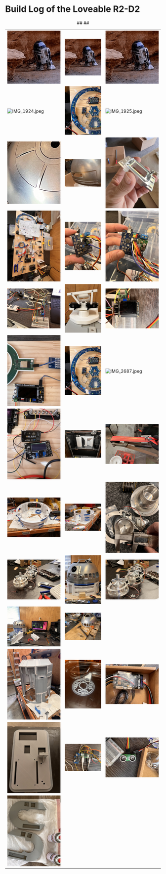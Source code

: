 # Build Log of the Loveable R2-D2 

<div align="center">
  <table>
    <tr>
      <td><img src="https://github.com/Dr0id-Dev/R2-D2/blob/main/images/r2d2-same.gif" width="250" height="auto" alt="r2d2-same.gif"></td>
      <td><img src="https://github.com/Dr0id-Dev/R2-D2/blob/main/images/r2d2-same.gif" width="250" height="auto" alt="r2d2-same.gif"></td>
      <td><img src="https://github.com/Dr0id-Dev/R2-D2/blob/main/images/r2d2-same.gif" width="250" height="auto" alt="r2d2-same.gif"></td>
    </tr>
    <tr>
      <td><img src="https://github.com/Dr0id-Dev/R2-D2/blob/main/images/IMG_1924.jpeg" width="250" height="auto" alt="IMG_1924.jpeg"></td>
      <td><img src="https://github.com/Dr0id-Dev/R2-D2/blob/main/images/IMG_2685.jpeg" width="250" height="auto" alt="IMG_2685.jpeg"></td>
      <td><img src="https://github.com/Dr0id-Dev/R2-D2/blob/main/images/IMG_1925.jpeg" width="250" height="auto" alt="IMG_1925.jpeg"></td>
    </tr>
    <tr>
      <td><img src="https://github.com/Dr0id-Dev/R2-D2/blob/main/images/IMG_1926.jpeg" width="250" height="auto" alt="IMG_1926.jpeg"></td>
      <td><img src="https://github.com/Dr0id-Dev/R2-D2/blob/main/images/IMG_2042.jpeg" width="250" height="auto" alt="IMG_2042.jpeg"></td>
      <td><img src="https://github.com/Dr0id-Dev/R2-D2/blob/main/images/IMG_2049.jpeg" width="250" height="auto" alt="IMG_2049.jpeg"></td>
    </tr>
    <tr>
      <td><img src="https://github.com/Dr0id-Dev/R2-D2/blob/main/images/IMG_2629.jpeg" width="250" height="auto" alt="IMG_2629.jpeg"></td>
      <td><img src="https://github.com/Dr0id-Dev/R2-D2/blob/main/images/IMG_2630.jpeg" width="250" height="auto" alt="IMG_2630.jpeg"></td>
      <td><img src="https://github.com/Dr0id-Dev/R2-D2/blob/main/images/IMG_2631.jpeg" width="250" height="auto" alt="IMG_2631.jpeg"></td>
    </tr>
     <tr>
      <td><img src="https://github.com/Dr0id-Dev/R2-D2/blob/main/images/IMG_2918.jpeg" width="250" height="auto" alt="IMG_2918.jpeg"></td>
      <td><img src="https://github.com/Dr0id-Dev/R2-D2/blob/main/images/IMG_2922.jpeg" width="250" height="auto" alt="IMG_2922.jpeg"></td>
      <td><img src="https://github.com/Dr0id-Dev/R2-D2/blob/main/images/IMG_2937.jpeg" width="250" height="auto" alt="IMG_2937.jpeg"></td>
    </tr><tr>
      <td><img src="https://github.com/Dr0id-Dev/R2-D2/blob/main/images/IMG_2683.jpeg" width="250" height="auto" alt="IMG_2683.jpeg"></td>
      <td><img src="https://github.com/Dr0id-Dev/R2-D2/blob/main/images/IMG_2685.jpeg" width="250" height="auto" alt="IMG_2685.jpeg"></td>
      <td><img src="https://github.com/Dr0id-Dev/R2-D2/blob/main/images/IMG_2687.jpeg" width="250" height="auto" alt="IMG_2687.jpeg"></td>
    </tr>
    <tr>
      <td><img src="https://github.com/Dr0id-Dev/R2-D2/blob/main/images/IMG_2700.jpeg" width="250" height="auto" alt="IMG_2700.jpeg"></td>
      <td><img src="https://github.com/Dr0id-Dev/R2-D2/blob/main/images/IMG_2732.jpeg" width="250" height="auto" alt="IMG_2732.jpeg"></td>
      <td><img src="https://github.com/Dr0id-Dev/R2-D2/blob/main/images/IMG_2756.jpeg" width="250" height="auto" alt="IMG_2756.jpeg"></td>
    </tr>
    <tr>
      <td><img src="https://github.com/Dr0id-Dev/R2-D2/blob/main/images/IMG_2757.jpeg" width="250" height="auto" alt="IMG_2757.jpeg"></td>
      <td><img src="https://github.com/Dr0id-Dev/R2-D2/blob/main/images/IMG_2758.jpg" width="250" height="auto" alt="IMG_2758.jpg"></td>
      <td><img src="https://github.com/Dr0id-Dev/R2-D2/blob/main/images/IMG_2760.jpeg" width="250" height="auto" alt="IMG_2760.jpeg"></td>
    </tr>
    <tr>
      <td><img src="https://github.com/Dr0id-Dev/R2-D2/blob/main/images/IMG_2770.jpeg" width="250" height="auto" alt="IMG_2770.jpeg"></td>
      <td><img src="https://github.com/Dr0id-Dev/R2-D2/blob/main/images/IMG_2776.jpeg" width="250" height="auto" alt="IMG_2776.jpeg"></td>
      <td><img src="https://github.com/Dr0id-Dev/R2-D2/blob/main/images/IMG_2769.jpeg" width="250" height="auto" alt="IMG_2769.jpeg"></td>
    </tr>
    <tr>
      <td><img src="https://github.com/Dr0id-Dev/R2-D2/blob/main/images/IMG_2786.jpeg" width="250" height="auto" alt="IMG_2786.jpeg"></td>
      <td><img src="https://github.com/Dr0id-Dev/R2-D2/blob/main/images/IMG_2835.jpeg" width="250" height="auto" alt="IMG_2835.jpeg"></td>
    </tr>
    <tr>
      <td><img src="https://github.com/Dr0id-Dev/R2-D2/blob/main/images/IMG_2851.jpeg" width="250" height="auto" alt="IMG_2851.jpeg"></td>
      ## <td><img src="https://github.com/Dr0id-Dev/R2-D2/blob/main/images/IMG_2895.jpeg" width="250" height="auto" alt="IMG_2895.jpeg"></td>
      <td><img src="https://github.com/Dr0id-Dev/R2-D2/blob/main/images/IMG_2936.jpeg" width="250" height="auto" alt="IMG_2936.jpeg"></td>
    </tr>
     <tr>
      <td><img src="https://github.com/Dr0id-Dev/R2-D2/blob/main/images/IMG_2931.jpeg" width="250" height="auto" alt="IMG_2931.jpeg"></td>
      <td><img src="https://github.com/Dr0id-Dev/R2-D2/blob/main/images/IMG_2938.jpeg" width="250" height="auto" alt="IMG_2938.jpeg"></td>
          <td><img src="https://github.com/Dr0id-Dev/R2-D2/blob/main/images/IMG_2939.jpeg" width="250" height="auto" alt="IMG_2939.jpeg"></td>
    </tr><tr>
    <tr>
      ## <td><img src="https://github.com/Dr0id-Dev/R2-D2/blob/main/images/IMG_2956.jpeg" width="250" height="auto" alt="IMG_2956.jpeg"></td>
    </tr>
  </table>
</div>







